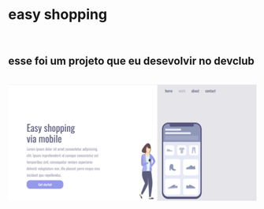 <h1>easy shopping</h1>
<br>
<h2>esse foi um projeto que eu desevolvir no devclub </h2>
<br>
<img src="https://github.com/Gabrielbooy/projeto_movel/blob/eddadb586f9ca84ee2fa4f96a74a18789a24ca2a/img/Captura%20de%20tela%202025-03-31%20145139.png?raw=true"/>
<br>
